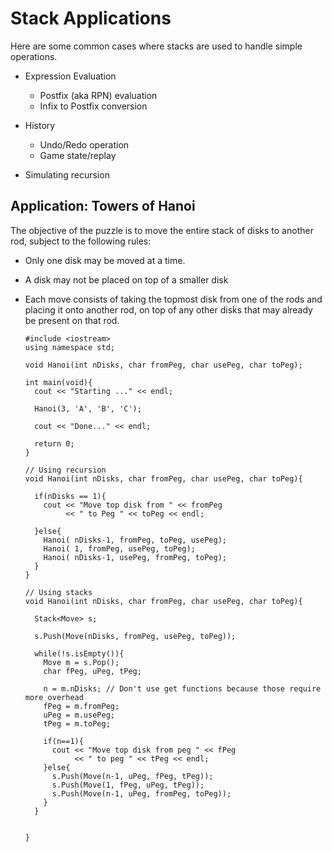 # Stack Applications #
Here are some common cases where stacks are used to handle simple operations.

* Expression Evaluation
  - Postfix (aka RPN) evaluation
  - Infix to Postfix conversion

* History
  - Undo/Redo operation
  - Game state/replay

* Simulating recursion

## Application: Towers of Hanoi ##
The objective of the puzzle is to move the entire stack of disks to another rod, subject to the following rules:

* Only one disk may be moved at a time.
* A disk may not be placed on top of a smaller disk
* Each move consists of taking the topmost disk from one of the rods and placing it onto another rod, on top of any other disks that may already be present on that rod.

      #include <iostream>
      using namespace std;

      void Hanoi(int nDisks, char fromPeg, char usePeg, char toPeg);

      int main(void){
        cout << "Starting ..." << endl;

        Hanoi(3, 'A', 'B', 'C');

        cout << "Done..." << endl;

        return 0;
      }

      // Using recursion
      void Hanoi(int nDisks, char fromPeg, char usePeg, char toPeg){

        if(nDisks == 1){
          cout << "Move top disk from " << fromPeg
               << " to Peg " << toPeg << endl;

        }else{
          Hanoi( nDisks-1, fromPeg, toPeg, usePeg);
          Hanoi( 1, fromPeg, usePeg, toPeg);
          Hanoi( nDisks-1, usePeg, fromPeg, toPeg);
        }
      }

      // Using stacks
      void Hanoi(int nDisks, char fromPeg, char usePeg, char toPeg){

        Stack<Move> s;

        s.Push(Move(nDisks, fromPeg, usePeg, toPeg));

        while(!s.isEmpty()){
          Move m = s.Pop();
          char fPeg, uPeg, tPeg;

          n = m.nDisks; // Don't use get functions because those require more overhead
          fPeg = m.fromPeg;
          uPeg = m.usePeg;
          tPeg = m.toPeg;

          if(n==1){
            cout << "Move top disk from peg " << fPeg
                 << " to peg " << tPeg << endl;
          }else{
            s.Push(Move(n-1, uPeg, fPeg, tPeg));
            s.Push(Move(1, fPeg, uPeg, tPeg));
            s.Push(Move(n-1, uPeg, fromPeg, toPeg));
          }
        }


      }
